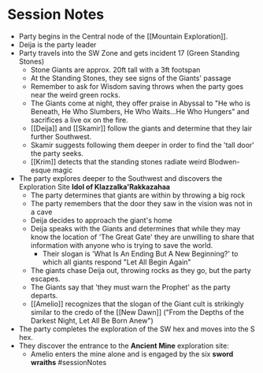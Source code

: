 # Session Notes
- Party begins in the Central node of the [[Mountain Exploration]].
- Deija is the party leader
- Party travels into the SW Zone and gets incident 17 (Green Standing Stones)
	- Stone Giants are approx. 20ft tall with a 3ft footspan
	- At the Standing Stones, they see signs of the Giants' passage
	- Remember to ask for Wisdom saving throws when the party goes near the weird green rocks.
	- The Giants come at night, they offer praise in Abyssal to "He who is Beneath, He Who Slumbers, He Who Waits...He Who Hungers" and sacrifices a live ox on the fire.
	- [[Deija]] and [[Skamir]] follow the giants and determine that they lair further Southwest.
	- Skamir suggests following them deeper in order to find the 'tall door' the party seeks.
	- [[Krim]] detects that the standing stones radiate weird Blodwen-esque magic
- The party explores deeper to the Southwest and discovers the Exploration Site **Idol of Klazzalka'Rakkazahaa**
	- The party determines that giants are within by throwing a big rock
	- The party remembers that the door they saw in the vision was not in a cave
	- Deija decides to approach the giant's home
	- Deija speaks with the Giants and determines that while they may know the location of 'The Great Gate' they are unwilling to share that information with anyone who is trying to save the world.
		- Their slogan is 'What Is An Ending But A New Beginning?' to which all giants respond "Let All Begin Again"
	- The giants chase Deija out, throwing rocks as they go, but the party escapes.
	- The Giants say that 'they must warn the Prophet' as the party departs.
	- [[Amelio]] recognizes that the slogan of the Giant cult is strikingly similar to the credo of the [[New Dawn]] ("From the Depths of the Darkest Night, Let All Be Born Anew")
- The party completes the exploration of the SW hex and moves into the S hex.
- They discover the entrance to the **Ancient Mine** exploration site:
	- Amelio enters the mine alone and is engaged by the six **sword wraiths**
#sessionNotes 